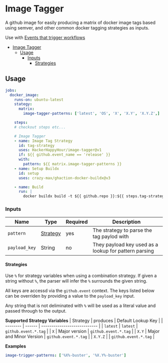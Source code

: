 # Image Tagger 

A github image for easily producing a matrix of docker image tags based
using semver, and other common docker tagging strategies as inputs.

Use with [Events that trigger workflows](https://docs.github.com/en/actions/reference/events-that-trigger-workflows)

- [Image Tagger](#image-tagger)
  - [Usage](#usage)
    - [Inputs](#inputs)
      - [Strategies](#strategies)

## Usage

```yaml
jobs:
  docker_image:
    runs-on: ubuntu-latest
    stategy:
      matrix:
        image-tagger-patterns: ['latest', 'OS', 'X', 'X.Y', 'X.Y.Z',]

    steps:
    # checkout steps etc...

    # Image Tagger
    - name: Image Tag Strategy
      id: tag-strategy
      uses: HackerHappyHour/image-tagger@v1
      if: ${{ github.event_name == 'release' }}
      with:
        pattern: ${{ matrix.image-tagger-patterns }}
    - name: Setup Buildx
      id: setup
      uses: crazy-max/ghaction-docker-buildx@v3

    - name: Build
      run: |
        docker buildx build -t ${{ github.repo }}:${{ steps.tag-strategy.output.tag }} .
```

### Inputs

| Name             | Type    | Required   | Description                        |
|------------------|---------|------------|------------------------------------|
| `pattern`        | [Strategy](#strategies) | yes | The strategy to parse the tag paylod with |
| `payload_key` | String | no | They payload key used as a lookup for pattern parsing |

#### Strategies

Use `%` for strategy variables when using a combination strategy. If given
a string without `%`, the parser will infer the `%` surrounds the given string.

All keys are accessd via the `github.event` context. The keys listed below can be
overriden by providing a value to the `payload_key` input. 

Any string that is not deliminated with `%` will be used as a literal value
and passed through to the output.

**Supported Strategy Variables**
| Strategy | produces | Default Lookup Key |
| -------- | ------ | ---------------------------- |
| `latest` | `latest` | `github.event.*.tag` |
| `X` | Major version | `github.event.*.tag` |
| `X.Y` | Major and Minor Version | `github.event.*.tag` |
| `X.Y.Z` | | `github.event.*.tag` |

**Examples**

```yaml
image-trigger-patterns: ['%X%-buster', '%X.Y%-buster']
```
